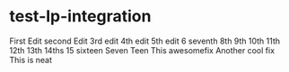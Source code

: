 # test-lp-integration
First Edit
second Edit
3rd edit
4th edit
5th edit
6
seventh
8th
9th
10th
11th
12th
13th
14ths
15
sixteen
Seven Teen
This awesomefix
Another cool fix
This is neat